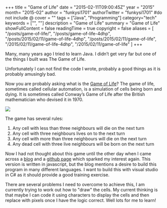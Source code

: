 +++
title = "Game of Life"
date = "2015-02-11T09:00:45Z"
year = "2015"
month= "2015-02"
author = "funkysi1701"
authorTwitter = "funkysi1701" #do not include @
cover = ""
tags = ["Java", "Programming"]
category="tech"
keywords = ["", ""]
description =  "Game of Life"
summary = "Game of Life"
showFullContent = false
readingTime = true
copyright = false
aliases = [
    "/posts/game-of-life/",
    "/posts/game-of-life-4dhp",
    "/posts/2015/02/11/game-of-life-4dhp",
    "/posts/2015/02/11/game-of-life",
    "/2015/02/11/game-of-life-4dhp",
    "/2015/02/11/game-of-life"
]
+++

Many, many years ago I tried to learn Java. I didn’t get very far but one of the things I built was The Game of Life.

Unfortunately I can not find the code I wrote, probably a good things as it is probably amusingly bad.

Now you are probably asking what is the [Game of Life](https://en.wikipedia.org/wiki/Conway%27s_Game_of_Life)? The game of life, sometimes called cellular automation, is a simulation of cells being born and dying. It is sometimes called Conway’s Game of Life after the British mathematician who devised it in 1970.

![](/iamges/Gospers_glider_gun.gif)

The game has several rules:

1. Any cell with less than three neighbours will die on the next turn
2. Any cell with three neighbours lives on to the next turn
3. Any cell with more than three neighbours will die on the next turn
4. Any dead cell with three live neighbours will be born on the next turn

Now I had not thought about this game until the other day when I came across a [blog](https://chaosnil.wordpress.com/2015/02/09/new-project-conways-game-of-life-in-every-language/) and a [github page](https://github.com/chaomodus/gameoflife) which sparked my interest again. This version is written in javascript, but the blog mentions a desire to build this program in many different languages. I want to build this with visual studio in C# as it should provide a good training exercise.

There are several problems I need to overcome to achieve this, I am currently trying to work out how to "draw" the cells. My current thinking is that maybe I can code it using characters to display the cells and then replace with pixels once I have the logic correct. Well lots for me to learn!